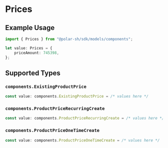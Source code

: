 # Prices

## Example Usage

```typescript
import { Prices } from "@polar-sh/sdk/models/components";

let value: Prices = {
    priceAmount: 745398,
};
```

## Supported Types

### `components.ExistingProductPrice`

```typescript
const value: components.ExistingProductPrice = /* values here */
```

### `components.ProductPriceRecurringCreate`

```typescript
const value: components.ProductPriceRecurringCreate = /* values here */
```

### `components.ProductPriceOneTimeCreate`

```typescript
const value: components.ProductPriceOneTimeCreate = /* values here */
```

